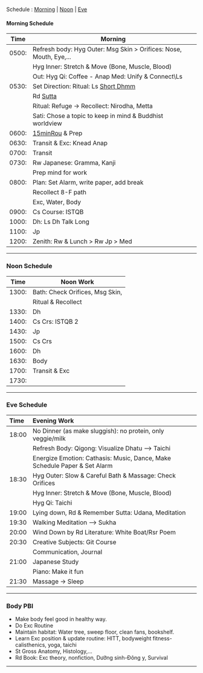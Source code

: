 Schedule :   [Morning](#morning-schedule)   |   [Noon](#noon-schedule)   |   [Eve](#eve-schedule)  <br>

#### Morning Schedule
| Time  | Morning                                      |
|-------|----------------------------------------------|
| 0500: | Refresh body: Hyg Outer: Msg Skin > Orifices: Nose, Mouth, Eye,...     |
|       | Hyg Inner: Stretch & Move (Bone, Muscle, Blood)                     |
|       | Out: Hyg Qi: Coffee - Anap Med: Unify & Connect\Ls   |
| 0530: | Set Direction: Ritual: Ls [Short Dhmm](https://www.dhammatalks.org/audio/morning/)    |
|       | Rd [Sutta](https://www.dhammatalks.org/random_sutta.php)                 |
|       | Ritual: Refuge -> Recollect: Nirodha, Metta    |
|       | Sati: Chose a topic to keep in mind & Buddhist worldview |
| 0600: | [15minRou](https://github.com/ThanhNguyen24590/Process/blob/main/15minRou.md) & Prep                  |
| 0630: | Transit & Exc: Knead Anap    |
| 0700: | Transit           |
| 0730: | Rw Japanese: Gramma, Kanji |
|      | Prep mind for work |
| 0800: | Plan: Set Alarm, write paper, add break  |
|       | Recollect 8-F path                    |
|       | Exc, Water, Body                          |
| 0900: | Cs Course: ISTQB                          |
| 1000: | Dh: Ls Dh Talk Long                             |
| 1100: | Jp                                        |
| 1200: | Zenith: Rw & Lunch > Rw Jp > Med          |
---
### Noon Schedule
| Time  | Noon Work                                    |
|-------|---------------------------------------------|
| 1300: | Bath: Check Orifices, Msg Skin,             |
|       | Ritual & Recollect                           |
| 1330: | Dh                                         |
| 1400: | Cs Crs: ISTQB 2                              |
| 1430: | Jp                                         |
| 1500: | Cs Crs                                     |
| 1600: | Dh                                         |
| 1630: | Body                                       |
| 1700: | Transit & Exc                               |
| 1730: |                                             |
---
### Eve Schedule
| Time  | Evening Work                                            |
| :---- | :------------------------------------------------------ |
| 18:00 | No Dinner (as make sluggish): no protein, only veggie/milk                |
|       | Refresh Body: Qigong: Visualize Dhatu --> Taichi |
|       | Energize Emotion: Cathasis: Music, Dance, Make Schedule Paper & Set Alarm             |
| 18:30 | Hyg Outer: Slow & Careful Bath & Massage: Check Orifices            |
|       | Hyg Inner: Stretch & Move (Bone, Muscle, Blood)                     |
|       | Hyg Qi: Taichi  |
| 19:00 | Lying down, Rd & Remember Sutta: Udana, Meditation         |
| 19:30 | Walking Meditation --> Sukha                             |
| 20:00 | Wind Down by Rd Literature: White Boat/Rsr Poem                     |
| 20:30 | Creative Subjects: Git Course                            |
|       | Communication, Journal                                 |
| 21:00 | Japanese Study                                           |
|       | Piano: Make it fun                                       |
| 21:30 | Massage -> Sleep                                      |
---
### Body PBI
- Make body feel good in healthy way.
- Do Exc Routine
- Maintain habitat: Water tree, sweep floor, clean fans, bookshelf.
- Learn Exc position & update routine: HITT, bodyweight fitness-calisthenics, yoga, taichi 
- St Gross Anatomy, Histology,...
- Rd Book: Exc theory, nonfiction, Dưỡng sinh-Đông y, Survival
---
